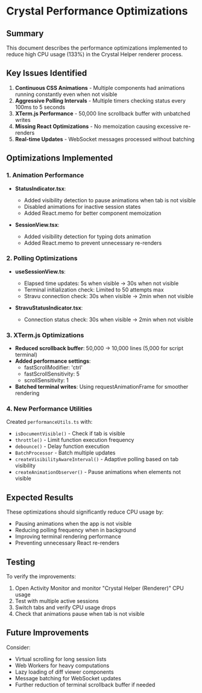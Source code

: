 # Crystal Performance Optimizations

## Summary

This document describes the performance optimizations implemented to reduce high CPU usage (133%) in the Crystal Helper renderer process.

## Key Issues Identified

1. **Continuous CSS Animations** - Multiple components had animations running constantly even when not visible
2. **Aggressive Polling Intervals** - Multiple timers checking status every 100ms to 5 seconds  
3. **XTerm.js Performance** - 50,000 line scrollback buffer with unbatched writes
4. **Missing React Optimizations** - No memoization causing excessive re-renders
5. **Real-time Updates** - WebSocket messages processed without batching

## Optimizations Implemented

### 1. Animation Performance

- **StatusIndicator.tsx**: 
  - Added visibility detection to pause animations when tab is not visible
  - Disabled animations for inactive session states
  - Added React.memo for better component memoization
  
- **SessionView.tsx**:
  - Added visibility detection for typing dots animation
  - Added React.memo to prevent unnecessary re-renders

### 2. Polling Optimizations

- **useSessionView.ts**:
  - Elapsed time updates: 5s when visible → 30s when not visible
  - Terminal initialization check: Limited to 50 attempts max
  - Stravu connection check: 30s when visible → 2min when not visible
  
- **StravuStatusIndicator.tsx**:
  - Connection status check: 30s when visible → 2min when not visible

### 3. XTerm.js Optimizations

- **Reduced scrollback buffer**: 50,000 → 10,000 lines (5,000 for script terminal)
- **Added performance settings**:
  - fastScrollModifier: 'ctrl'
  - fastScrollSensitivity: 5
  - scrollSensitivity: 1
- **Batched terminal writes**: Using requestAnimationFrame for smoother rendering

### 4. New Performance Utilities

Created `performanceUtils.ts` with:
- `isDocumentVisible()` - Check if tab is visible
- `throttle()` - Limit function execution frequency
- `debounce()` - Delay function execution
- `BatchProcessor` - Batch multiple updates
- `createVisibilityAwareInterval()` - Adaptive polling based on tab visibility
- `createAnimationObserver()` - Pause animations when elements not visible

## Expected Results

These optimizations should significantly reduce CPU usage by:
- Pausing animations when the app is not visible
- Reducing polling frequency when in background
- Improving terminal rendering performance
- Preventing unnecessary React re-renders

## Testing

To verify the improvements:
1. Open Activity Monitor and monitor "Crystal Helper (Renderer)" CPU usage
2. Test with multiple active sessions
3. Switch tabs and verify CPU usage drops
4. Check that animations pause when tab is not visible

## Future Improvements

Consider:
- Virtual scrolling for long session lists
- Web Workers for heavy computations
- Lazy loading of diff viewer components
- Message batching for WebSocket updates
- Further reduction of terminal scrollback buffer if needed